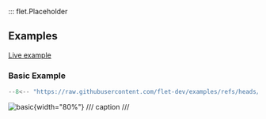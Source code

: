 ::: flet.Placeholder

## Examples

[Live example](https://flet-controls-gallery.fly.dev/layout/placeholder)

### Basic Example

```python
--8<-- "https://raw.githubusercontent.com/flet-dev/examples/refs/heads/v1-docs/python/controls/placeholder/basic.py"
```

![basic](https://raw.githubusercontent.com/flet-dev/examples/v1-docs/python/controls/placeholder/media/basic.gif){width="80%"}
/// caption
///

